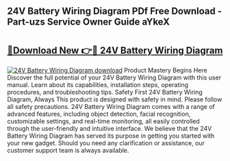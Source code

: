## 24V Battery Wiring Diagram PDf Free Download - Part-uzs Service Owner Guide aYkeX

# <h2><a href="http://dftepx2.blite.top/?on=24V+Battery+Wiring+Diagram">🔗Download New 👉🔴 24V Battery Wiring Diagram</a></h2>

[![24V Battery Wiring Diagram download](https://i.imgur.com/lujVjoI.png)](http://dftepx2.blite.top/?on=24V+Battery+Wiring+Diagram)
Product Mastery Begins Here Discover the full potential of your 24V Battery Wiring Diagram with this user manual. Learn about its capabilities, installation steps, operating procedures, and troubleshooting tips. Safety First 24V Battery Wiring Diagram, Always This product is designed with safety in mind. Please follow all safety precautions. 24V Battery Wiring Diagram comes with a range of advanced features, including object detection, facial recognition, customizable settings, and real-time monitoring, all easily controlled through the user-friendly and intuitive interface. We believe that the 24V Battery Wiring Diagram has served its purpose in getting you started with your new gadget. Should you need any clarification or assistance, our customer support team is always available.

